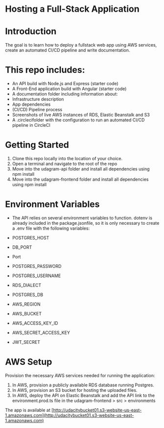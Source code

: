 # Hosting a Full-Stack Application

# Introduction

The goal is to learn how to deploy a fullstack web app using AWS services, create an automated CI/CD pipeline and write documentation.

# This repo includes:

- An API build with Node.js and Express (starter code)
- A Front-End application build with Angular (starter code)
- A documentation folder including information about:
- Infrastructure description
- App dependencies
- (CI/CD) Pipeline process
- Screenshots of live AWS instances of RDS, Elastic Beanstalk and S3
- A .circlecifolder with the configuration to run an automated CI/CD pipeline in CircleCI

# Getting Started

1. Clone this repo locally into the location of your choice.
2. Open a terminal and navigate to the root of the repo
3. Move into the udagram-api folder and install all dependencies using npm install
4. Move into the udagram-frontend folder and install all dependencies using npm install

# Environment Variables

- The API relies on several environment variables to function. dotenv is already included in the package.jsonfile, so it is only necessary to create a .env file with the following variables:

- POSTGRES_HOST
- DB_PORT
- Port
- POSTGRES_PASSWORD
- POSTGRES_USERNAME
- RDS_DIALECT
- POSTGRES_DB
- AWS_REGION
- AWS_BUCKET
- AWS_ACCESS_KEY_ID
- AWS_SECRET_ACCESS_KEY
- JWT_SECRET

# AWS Setup

Provision the necessary AWS services needed for running the application:

1. In AWS, provision a publicly available RDS database running Postgres.
2. In AWS, provision an S3 bucket for hosting the uploaded files.
3. In AWS, deploy the API on Elastic Beanstalk and add the API link to the environment.prod.ts file in the udagram-frontend > src > environments

The app is available at [http://udacitybucket01.s3-website-us-east-1.amazonaws.com](http://udacitybucket01.s3-website-us-east-1.amazonaws.com)
